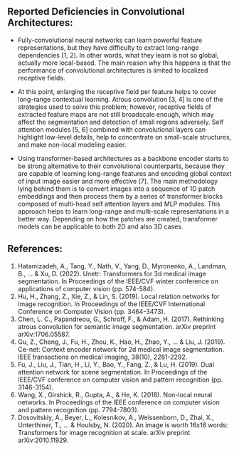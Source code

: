 
## Reported Deficiencies in Convolutional Architectures:

* Fully-convolutional neural networks can learn powerful feature representations, but they have difficulty to extract long-range dependencies [1, 2]. In other words, what they
  learn is not so global, actually more local-based. The main reason why this happens is that the performance of convolutional architectures is limited to localized receptive
  fields.
  
* At this point, enlarging the receptive field per feature helps to cover long-range contextual learning. Atrous convolution [3, 4] is one of the strategies used to solve this
  problem; however, receptive fields of extracted feature maps are not still broadscale enough, which may affect the segmentation and detection of small regions adversely. Self
  attention modules [5, 6] combined with convolutional layers can highlight low-level details, help to concentrate on small-scale structures, and make non-local modeling easier.

* Using  transformer-based architectures as a backbone encoder starts to be strong alternative to their convolutional counterparts, because they are capable of learning long-range features and encoding global context of input image easier and more effective [7]. The main methodology lying behind them is to convert images into a sequence of 1D patch embeddings and then process them by a series of transformer blocks composed of multi-head self attention layers and MLP modules. This approach helps to learn long-range and multi-scale representations in a better way. Depending on how the patches are created, transformer models can be applicable to both 2D and also 3D cases. 


## References:

1. Hatamizadeh, A., Tang, Y., Nath, V., Yang, D., Myronenko, A., Landman, B., ... & Xu, D. (2022). Unetr: Transformers for 3d medical image segmentation. In Proceedings of the IEEE/CVF winter conference on applications of computer vision (pp. 574-584).
2. Hu, H., Zhang, Z., Xie, Z., & Lin, S. (2019). Local relation networks for image recognition. In Proceedings of the IEEE/CVF International Conference on Computer Vision (pp. 3464-3473).
3. Chen, L. C., Papandreou, G., Schroff, F., & Adam, H. (2017). Rethinking atrous convolution for semantic image segmentation. arXiv preprint arXiv:1706.05587.
4. Gu, Z., Cheng, J., Fu, H., Zhou, K., Hao, H., Zhao, Y., ... & Liu, J. (2019). Ce-net: Context encoder network for 2d medical image segmentation. IEEE transactions on medical imaging, 38(10), 2281-2292.
5. Fu, J., Liu, J., Tian, H., Li, Y., Bao, Y., Fang, Z., & Lu, H. (2019). Dual attention network for scene segmentation. In Proceedings of the IEEE/CVF conference on computer vision and pattern recognition (pp. 3146-3154).
6. Wang, X., Girshick, R., Gupta, A., & He, K. (2018). Non-local neural networks. In Proceedings of the IEEE conference on computer vision and pattern recognition (pp. 7794-7803).
7. Dosovitskiy, A., Beyer, L., Kolesnikov, A., Weissenborn, D., Zhai, X., Unterthiner, T., ... & Houlsby, N. (2020). An image is worth 16x16 words: Transformers for image recognition at scale. arXiv preprint arXiv:2010.11929.
